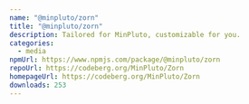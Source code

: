 ```yaml
---
name: "@minpluto/zorn"
title: "@minpluto/zorn"
description: Tailored for MinPluto, customizable for you.
categories:
  - media
npmUrl: https://www.npmjs.com/package/@minpluto/zorn
repoUrl: https://codeberg.org/MinPluto/Zorn
homepageUrl: https://codeberg.org/MinPluto/Zorn
downloads: 253
---
```

